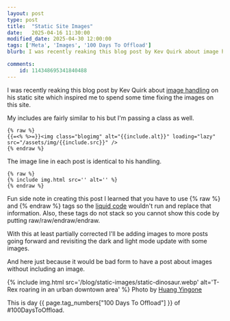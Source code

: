 ```yaml
---
layout: post
type: post
title:  "Static Site Images"
date:   2025-04-16 11:30:00
modified_date: 2025-04-30 12:00:00
tags: ['Meta', 'Images', '100 Days To Offload']
blurb: I was recently reaking this blog post by Kev Quirk about image handling on his static site which inspired me to spend some time fixing the images on this site.

comments:
    id: 114348695341840488
---
```


I was recently reaking this blog post by Kev Quirk about [image handling] on his static site which inspired me to spend some time fixing the images on this site.

My includes are fairly similar to his but I'm passing a class as well.

~~~ liquid
{% raw %}
{{=<% %>=}}<img class="blogimg" alt="{{include.alt}}" loading="lazy" src="/assets/img/{{include.src}}" />
{% endraw %}
~~~

The image line in each post is identical to his handling.

~~~ liquid
{% raw %}
{% include img.html src='' alt='' %}
{% endraw %}
~~~

Fun side note in creating this post I learned that you have to use &#123;% raw %&#125; and &#123;% endraw %&#125; tags so the [liquid code] wouldn't run and replace that information. Also, these tags do not stack so you cannot show this code by putting raw/raw/endraw/endraw.

With this at least partially corrected I'll be adding images to more posts going forward and revisiting the dark and light mode update with some images.

And here just because it would be bad form to have a post about images without including an image.

{% include img.html src='/blog/static-images/static-dinosaur.webp' alt='T-Rex roaring in an urban downtown area' %}
Photo by [Huang Yingone]
      
This is day {{ page.tag_numbers["100 Days To Offload"] }}  of #100DaysToOffload.

[image handling]: https://kevquirk.com/blog/how-i-manage-jekyll-content
[liquid code]: https://heymichellemac.com/jekyll-liquid-tags-code-snippet
[Huang Yingone]: https://unsplash.com/@yingone?utm_content=creditCopyText&utm_medium=referral&utm_source=unsplash